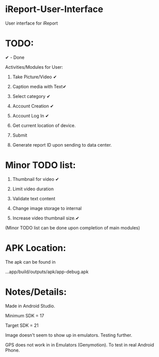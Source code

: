 iReport-User-Interface
======================

User interface for iReport

TODO:
=

✔ - Done

Activities/Modules for User:

1. Take Picture/Video ✔

2. Caption media with Text✔

3. Select category ✔

4. Account Creation ✔

5. Account Log In ✔

6. Get current location of device.

7. Submit

7. Generate report ID upon sending to data center.

Minor TODO list:
=

1. Thumbnail for video ✔

2. Limit video duration

3. Validate text content

4. Change image storage to internal

5. Increase video thumbnail size.✔

(Minor TODO list can be done upon completion of main modules)

APK Location:
=

The apk can be found in 

...app/build/outputs/apk/app-debug.apk


Notes/Details:
=

Made in Android Studio.

Minimum SDK = 17

Target SDK = 21

Image doesn't seem to show up in emulators. Testing further.


GPS does not work in in Emulators (Genymotion). To test in real Android Phone.
